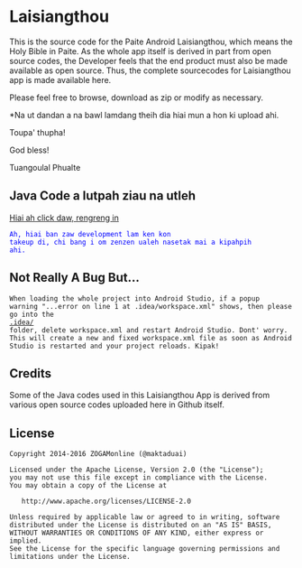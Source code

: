 Laisiangthou
==========

This is the source code for the Paite Android Laisiangthou, which means the Holy Bible in Paite. As the whole app itself is derived in part from open source codes, the Developer feels that the end product must also be made available as open source. Thus, the complete sourcecodes for Laisiangthou app is made available here.

Please feel free to browse, download as zip or modify as necessary.

*Na ut dandan a na bawl lamdang theih dia hiai mun a hon ki upload ahi.

Toupa' thupha!

God bless!

Tuangoulal Phualte

Java Code a lutpah ziau na utleh
-------
<a href="https://github.com/maktaduai/Laisiangthou/tree/master/app/src/main/java/com/zogamonline/laisiangthou">Hiai ah click daw, rengreng in</a>

<code style="color:blue;">Ah, hiai ban zaw development lam ken kon takeup di, chi bang i om zenzen ualeh nasetak mai a kipahpih ahi.</code>

Not Really A Bug But...
-------

<code>When loading the whole project into Android Studio, if a popup warning "...error on line 1 at .idea/workspace.xml" shows, then please go into the <a href="https://github.com/maktaduai/Laisiangthou/tree/master/.idea">.idea/</a> folder, delete workspace.xml and restart Android Studio. Dont' worry. This will create a new and fixed workspace.xml file as soon as Android Studio is restarted and your project reloads. Kipak!</code>


Credits
-------

Some of the Java codes used in this Laisiangthou App is derived from various open source codes uploaded here in Github itself.

License
-------

    Copyright 2014-2016 ZOGAMonline (@maktaduai)

    Licensed under the Apache License, Version 2.0 (the "License");
    you may not use this file except in compliance with the License.
    You may obtain a copy of the License at

       http://www.apache.org/licenses/LICENSE-2.0

    Unless required by applicable law or agreed to in writing, software
    distributed under the License is distributed on an "AS IS" BASIS,
    WITHOUT WARRANTIES OR CONDITIONS OF ANY KIND, either express or implied.
    See the License for the specific language governing permissions and
    limitations under the License.
    
